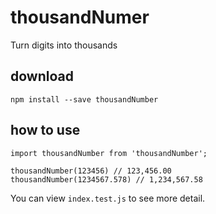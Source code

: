 # thousandNumer
Turn digits into thousands

## download

```
npm install --save thousandNumber
```
## how to use

```
import thousandNumber from 'thousandNumber';

thousandNumber(123456) // 123,456.00
thousandNumber(1234567.578) // 1,234,567.58
```

You can view `index.test.js` to see more detail.